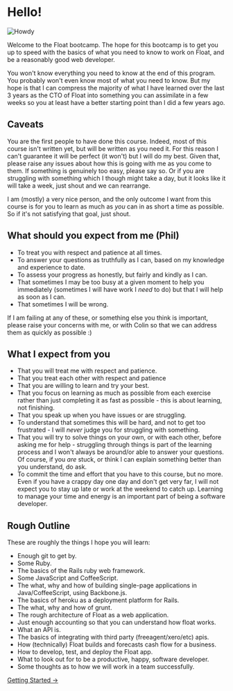 # Hello!

![Howdy](http://media.giphy.com/media/fm5JqspHFgIXm/original.gif)

Welcome to the Float bootcamp. The hope for this bootcamp is to get you up to speed with the basics of what you need to know to work on Float, and be a reasonably good web developer.

You won't know everything you need to know at the end of this program. You probably won't even know most of what you need to know. But my hope is that I can compress the majority of what I have learned over the last 3 years as the CTO of Float into something you can assimilate in a few weeks so you at least have a better starting point than I did a few years ago.

## Caveats

You are the first people to have done this course. Indeed, most of this course isn't written yet, but will be written as you need it. For this reason I can't guarantee it will be perfect (it won't) but I will do my best. Given that, please raise any issues about how this is going with me as you come to them. If something is genuinely too easy, please say so. Or if you are struggling with something which I though might take a day, but it looks like it will take a week, just shout and we can rearrange.

I am (mostly) a very nice person, and the only outcome I want from this course is for you to learn as much as _you_ can in as short a time as possible. So if it's not satisfying that goal, just shout.


## What should you expect from me (Phil)

* To treat you with respect and patience at all times.
* To answer your questions as truthfully as I can, based on my knowledge and experience to date.
* To assess your progress as honestly, but fairly and kindly as I can.
* That sometimes I may be too busy at a given moment to help you immediately (sometimes I will have work I _need_ to do) but that I will help as soon as I can.
* That sometimes I will be wrong.

If I am failing at any of these, or something else you think is important, please raise your concerns with me, or with Colin so that we can address them as quickly as possible :)


## What I expect from you

* That you will treat me with respect and patience.
* That you treat each other with respect and patience
* That you are willing to learn and try your best.
* That you focus on learning as much as possible from each exercise rather than just completing it as fast as possible - this is about learning, not finishing.
* That you speak up when you have issues or are struggling.
* To understand that sometimes this will be hard, and not to get too frustrated - I will _never_ judge you for struggling with something.
* That you will try to solve things on your own, or with each other, before asking me for help - struggling through things is part of the learning process and I won't always be around/or able to answer your questions. Of course, if you _are_ stuck, or think I can explain something better than you understand, do ask.
* To commit the time and effort that you have to this course, but no more. Even if you have a crappy day one day and don't get very far, I will not expect you to stay up late or work at the weekend to catch up. Learning to manage your time and energy is an important part of being a software developer.

## Rough Outline

These are roughly the things I hope you will learn:

* Enough git to get by.
* Some Ruby.
* The basics of the Rails ruby web framework.
* Some JavaScript and CoffeeScript.
* The what, why and how of building single-page applications in Java/CoffeeScript, using Backbone.js.
* The basics of heroku as a deployment platform for Rails.
* The what, why and how of grunt.
* The rough architecture of Float as a web application.
* Just enough accounting so that you can understand how float works.
* What an API is.
* The basics of integrating with third party (freeagent/xero/etc) apis.
* How (technically) Float builds and forecasts cash flow for a business.
* How to develop, test, and deploy the Float app.
* What to look out for to be a productive, happy, software developer.
* Some thoughts as to how we will work in a team successfully.

[Getting Started →](0-getting-started.md)

